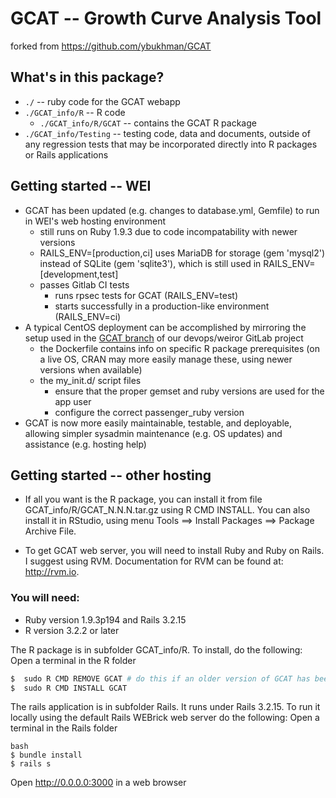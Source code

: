 # GCAT -- Growth Curve Analysis Tool

forked from https://github.com/ybukhman/GCAT

## What's in this package?

- `./` -- ruby code for the GCAT webapp
- `./GCAT_info/R` -- R code 
  - `./GCAT_info/R/GCAT` -- contains the GCAT R package
- `./GCAT_info/Testing` -- testing code, data and documents, outside of any regression tests that may be incorporated directly into R packages or Rails applications 

## Getting started -- WEI

- GCAT has been updated (e.g. changes  to database.yml, Gemfile) to run in WEI's web hosting environment
  - still runs on Ruby 1.9.3 due to code incompatability with newer versions
  - RAILS_ENV=[production,ci] uses MariaDB for storage (gem 'mysql2') instead of SQLite (gem 'sqlite3'), which is still used in RAILS_ENV=[development,test]
  - passes Gitlab CI tests
     - runs rpsec tests for GCAT (RAILS_ENV=test)
     - starts successfully in a production-like environment (RAILS_ENV=ci)
- A typical CentOS deployment can be accomplished by mirroring the setup used in the [GCAT branch](https://gitlab.wei.wisc.edu/devops/weiror/blob/GCAT/) of our devops/weiror GitLab project
  - the Dockerfile contains info on specific R package prerequisites (on a live OS, CRAN may more easily manage these, using newer versions when available)
  - the my_init.d/ script files 
     - ensure that the proper gemset and ruby versions are used for the app user
     - configure the correct passenger_ruby version
- GCAT is now more easily maintainable, testable, and deployable, allowing simpler sysadmin maintenance (e.g. OS updates) and assistance (e.g. hosting help)

## Getting started -- other hosting

- If all you want is the R package, you can install it from file GCAT_info/R/GCAT_N.N.N.tar.gz using R CMD INSTALL. You can also install it in RStudio, using menu Tools ==> Install Packages ==> Package Archive File.

- To get GCAT web server, you will need to install Ruby and Ruby on Rails. I suggest using RVM. Documentation for RVM can be found at: http://rvm.io.

### You will need: 
- Ruby version 1.9.3p194 and Rails 3.2.15
- R version 3.2.2 or later

The R package is in subfolder GCAT_info/R. To install, do the following:
Open a terminal in the R folder

```bash
$  sudo R CMD REMOVE GCAT # do this if an older version of GCAT has been installed
$  sudo R CMD INSTALL GCAT
```

The rails application is in subfolder Rails.  It runs under Rails 3.2.15.  To run it locally using the default Rails WEBrick web server do the following:
Open a terminal in the Rails folder 

```
bash
$ bundle install
$ rails s
```

Open http://0.0.0.0:3000 in a web browser


